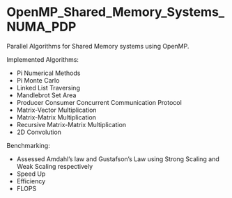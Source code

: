 # OpenMP_Shared_Memory_Systems_NUMA_PDP
Parallel Algorithms for Shared Memory systems using OpenMP.

Implemented Algorithms:
- Pi Numerical Methods
- Pi Monte Carlo
- Linked List Traversing
- Mandlebrot Set Area
- Producer Consumer Concurrent Communication Protocol
- Matrix-Vector Multiplication
- Matrix-Matrix Multiplication
- Recursive Matrix-Matrix Multiplication
- 2D Convolution

Benchmarking:
- Assessed Amdahl’s law and Gustafson’s Law using Strong Scaling and Weak Scaling respectively
- Speed Up
- Efficiency
- FLOPS

